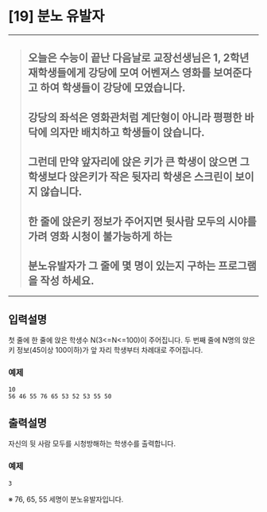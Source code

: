 
# [19] 분노 유발자
---

> ## 오늘은 수능이 끝난 다음날로 교장선생님은 1, 2학년 재학생들에게 강당에 모여 어벤져스 영화를 보여준다고 하여 학생들이 강당에 모였습니다.
> ## 강당의 좌석은 영화관처럼 계단형이 아니라 평평한 바닥에 의자만 배치하고 학생들이 앉습니다. 
> ## 그런데 만약 앞자리에 앉은 키가 큰 학생이 앉으면 그 학생보다 앉은키가 작은 뒷자리 학생은 스크린이 보이지 않습니다. 
> ## 한 줄에 앉은키 정보가 주어지면 뒷사람 모두의 시야를 가려 영화 시청이 불가능하게 하는 
> ## 분노유발자가 그 줄에 몇 명이 있는지 구하는 프로그램을 작성 하세요.

---

## 입력설명
첫 줄에 한 줄에 앉은 학생수 N(3<=N<=100)이 주어집니다.
두 번째 줄에 N명의 앉은 키 정보(45이상 100이하)가 앞 자리 학생부터 차례대로 주어집니다.

### 예제
```
10
56 46 55 76 65 53 52 53 55 50
```

## 출력설명
자신의 뒷 사람 모두를 시청방해하는 학생수를 출력합니다.

### 예제

```
3
```
※ 76, 65, 55 세명이 분노유발자입니다.

